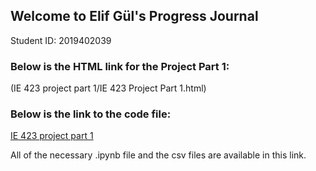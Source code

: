 ## Welcome to Elif Gül's Progress Journal
Student ID: 2019402039

### Below is the HTML link for the Project Part 1:

(IE 423 project part 1/IE 423 Project Part 1.html)

### Below is the link to the code file:

[IE 423 project part 1](https://github.com/BU-IE-423/fall-23-elifgul0/tree/05a35ba544e62d8af0ac8e70cdabecc73d0235f1/IE%20423%20project%20part%201/IE%20423%20Project%20Part1)

All of the necessary .ipynb file and the csv files are available in this link.
